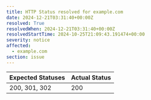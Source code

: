 ```yaml
---
title: HTTP Status resolved for example.com
date: 2024-12-21T03:31:40+00:00Z
resolved: True
resolvedWhen: 2024-12-21T03:31:40+00:00Z
resolvedStartTime: 2024-10-25T21:09:43.191474+00:00
severity: notice
affected:
  - example.com
section: issue
---
```


| Expected Statuses | Actual Status  |
|-------------------|----------------|
| 200, 301, 302 | 200 |
